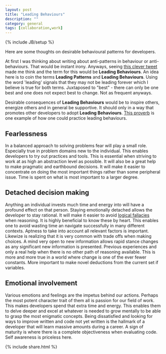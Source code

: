 ```yaml
---
layout: post
title: "Leading Behaviours"
description: ""
category: general
tags: [collaboration,work]
---
```

{% include JB/setup %}

Here are some thoughts on desirable behavioural patterns for developers.

At first I was thinking about writing about anti-patterns in behaviour or
anti-behaviours. That would be instant irony. Anyways, seeing
[this clever tweet](https://twitter.com/shawnbut/status/591230483117244417) made
me think and the term for this would be **Leading Behaviours**. An idea here is
to coin the terms **Leading Patterns** and **Leading Behaviours**. Using the
word 'leading' signals that they may not be leading forever which I believe is
true for both terms. Juxtaposed to "best" - there can only be one best and one
does not expect best to change. Not as frequent anyways.

Desirable consequences of **Leading Behaviours** would be to inspire others,
energize others and in general be supportive. It should only in a way that
promotes other developers to adopt **Leading Behaviours**.
[This proverb](http://www.phrases.org.uk/meanings/give-a-man-a-fish.html) is one
example of how one could practice leading behaviours.

Fearlessness
------------

In a balanced approach to solving problems fear will play a small role.
Especially true in problem domains new to the individual. This enables
developers to try out practices and tools. This is essential when striving to
work at as high an abstraction level as possible. It will also be a great help
to make pragmatic and earthbound decisions. It will make it easier to
concentrate on doing the most important things rather than some peripheral
issue. Time is spent on what is most important to a larger degree.

Detached decision making
------------------------

Anything an individual invests much time and energy into will have a profound
effect on that person. Staying emotionally detached allows the developer to stay
rational. It will make it easier to avoid
[logical fallacies](http://www.logicalfallacies.info/) when reasoning. It is
highly beneficial to know these by heart. This enables one to avoid wasting time
an navigate successfully in many different contexts. Aptness to take into
account all relevant factors is important. Likewize is realizing that it is very
common with trade offs when making choices. A mind very open to new information
allows rapid stance changes as any significant new information is presented.
Previous experiences and only a real help when there is no other path of
reasoning available. This is more and more true in a world where change is one
of the ever fewer constants. More important to make novel deductions from the
current set if variables.

Emotional involvement
---------------------

Various emotions and feelings are the impetus behind our actions. Perhaps the
most potent character trait of them all is passion for our field of work. This
makes developers spend that extra time and energy. This enables them to delve
deeper and excel at whatever is needed to grow mentally to be able to grasp the
most enigmatic concepts. Being dissatisfied and looking for ways to improve
written and code not yet written is the hallmark of a developer that will learn
massive amounts during a career. A sign of maturity is where there is a complete
objectiveness when evaluating code. Self awareness is priceless here. 

{% include share.html %}
